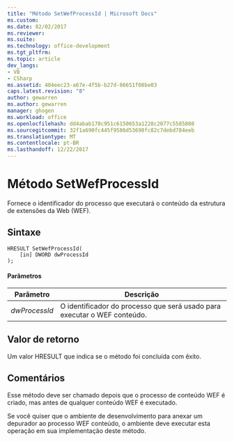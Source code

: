 ```yaml
---
title: "Método SetWefProcessId | Microsoft Docs"
ms.custom: 
ms.date: 02/02/2017
ms.reviewer: 
ms.suite: 
ms.technology: office-development
ms.tgt_pltfrm: 
ms.topic: article
dev_langs:
- VB
- CSharp
ms.assetid: 404eec23-a67e-4f5b-b27d-86651f08be03
caps.latest.revision: "8"
author: gewarren
ms.author: gewarren
manager: ghogen
ms.workload: office
ms.openlocfilehash: dd4abab178c951c6150653a1228c2077c5585808
ms.sourcegitcommit: 32f1a690fc445f9586d53698fc82c7debd784eeb
ms.translationtype: MT
ms.contentlocale: pt-BR
ms.lasthandoff: 12/22/2017
---
```

# <a name="setwefprocessid-method"></a>Método SetWefProcessId
  Fornece o identificador do processo que executará o conteúdo da estrutura de extensões da Web (WEF).  
  
## <a name="syntax"></a>Sintaxe  
  
```  
HRESULT SetWefProcessId(  
    [in] DWORD dwProcessId  
);  
```  
  
#### <a name="parameters"></a>Parâmetros  
  
|Parâmetro|Descrição|  
|---------------|-----------------|  
|*dwProcessId*|O identificador do processo que será usado para executar o WEF conteúdo.|  
  
## <a name="return-value"></a>Valor de retorno  
 Um valor HRESULT que indica se o método foi concluída com êxito.  
  
## <a name="remarks"></a>Comentários  
 Esse método deve ser chamado depois que o processo de conteúdo WEF é criado, mas antes de qualquer conteúdo WEF é executado.  
  
 Se você quiser que o ambiente de desenvolvimento para anexar um depurador ao processo WEF conteúdo, o ambiente deve executar esta operação em sua implementação deste método.  
  
  